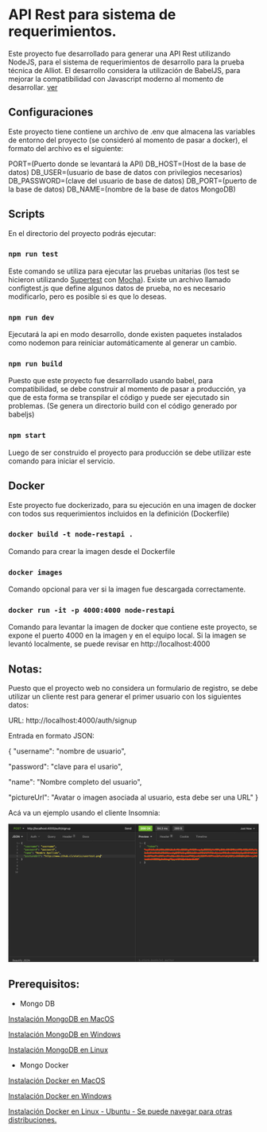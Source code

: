 # API Rest para sistema de requerimientos.

Este proyecto fue desarrollado para generar una API Rest utilizando NodeJS, para el sistema de requerimientos de desarrollo para la prueba técnica de Alliot.
El desarrollo considera la utilización de BabelJS, para mejorar la compatibilidad con Javascript moderno al momento de desarrollar.
[ver](https://babeljs.io)

## Configuraciones

Este proyecto tiene contiene un archivo de .env que almacena las variables de entorno del proyecto (se consideró al momento de pasar a docker), el formato del archivo es el siguiente:

PORT=(Puerto donde se levantará la API)
DB_HOST=(Host de la base de datos)
DB_USER=(usuario de base de datos con privilegios necesarios)
DB_PASSWORD=(clave del usuario de base de datos)
DB_PORT=(puerto de la base de datos)
DB_NAME=(nombre de la base de datos MongoDB)

## Scripts

En el directorio del proyecto podrás ejecutar:

### `npm run test`

Este comando se utiliza para ejecutar las pruebas unitarias (los test se hicieron utilizando [Supertest](https://github.com/visionmedia/supertest) con [Mocha](https://mochajs.org)).
Existe un archivo llamado configtest.js que define algunos datos de prueba, no es necesario modificarlo, pero es posible si es que lo deseas.

### `npm run dev`

Ejecutará la api en modo desarrollo, donde existen paquetes instalados como nodemon para reiniciar automáticamente al generar un cambio.

### `npm run build`

Puesto que este proyecto fue desarrollado usando babel, para compatibilidad, se debe construir al momento de pasar a producción, ya que de esta forma se transpilar el código y puede ser ejecutado sin problemas. (Se genera un directorio build con el código generado por babeljs)

### `npm start`

Luego de ser construido el proyecto para producción se debe utilizar este comando para iniciar el servicio.

## Docker

Este proyecto fue dockerizado, para su ejecución en una imagen de docker con todos sus requerimientos incluidos en la definición (Dockerfile)

### `docker build -t node-restapi .`

Comando para crear la imagen desde el Dockerfile

### `docker images`

Comando opcional para ver si la imagen fue descargada correctamente.

### `docker run -it -p 4000:4000 node-restapi`

Comando para levantar la imagen de docker que contiene este proyecto, se expone el puerto 4000 en la imagen y en el equipo local.
Si la imagen se levantó localmente, se puede revisar en http://localhost:4000

## Notas:

Puesto que el proyecto web no considera un formulario de registro, se debe utilizar un cliente rest para generar el primer usuario con los siguientes datos:

URL: http://localhost:4000/auth/signup

Entrada en formato JSON:

{
"username": "nombre de usuario",

"password": "clave para el usario",

"name": "Nombre completo del usuario",

"pictureUrl": "Avatar o imagen asociada al usuario, esta debe ser una URL"
}

Acá va un ejemplo usando el cliente Insomnia:

![Ejemplo de registro de un usuario usando el cliente Insomnia](https://raw.githubusercontent.com/rodrigovizcarra/reqiot-api/main/src/assets/demosignupuser.png)

## Prerequisitos:

- Mongo DB

[Instalación MongoDB en MacOS](https://docs.mongodb.com/manual/tutorial/install-mongodb-on-os-x/)

[Instalación MongoDB en Windows](https://docs.mongodb.com/manual/tutorial/install-mongodb-on-windows/)

[Instalación MongoDB en Linux](https://docs.mongodb.com/manual/administration/install-on-linux/)

- Mongo Docker

[Instalación Docker en MacOS](https://docs.docker.com/docker-for-mac/install/)

[Instalación Docker en Windows](https://docs.docker.com/docker-for-windows/install/)

[Instalación Docker en Linux - Ubuntu - Se puede navegar para otras distribuciones.](https://docs.docker.com/engine/install/ubuntu/)
